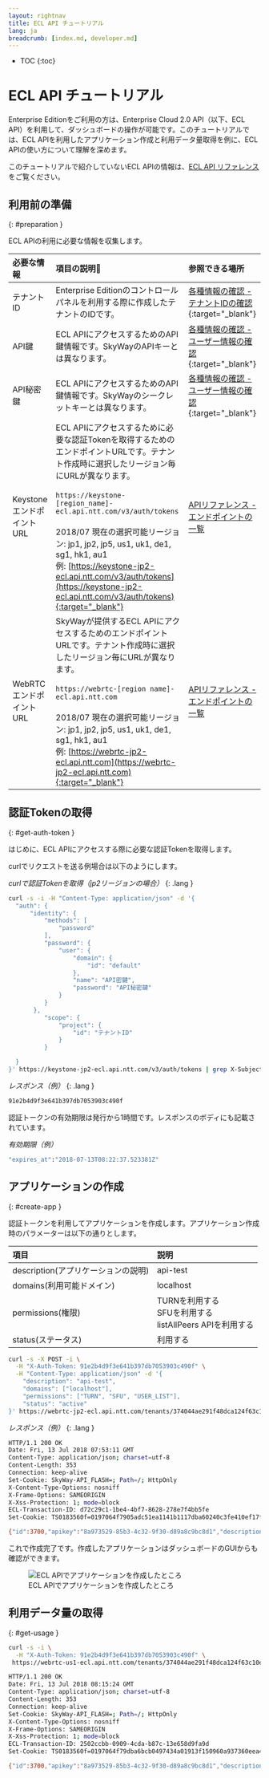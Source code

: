 ```yaml
---
layout: rightnav
title: ECL API チュートリアル
lang: ja
breadcrumb: [index.md, developer.md]
---
```


- TOC
{:toc}

# ECL API チュートリアル

Enterprise Editionをご利用の方は、Enterprise Cloud 2.0 API（以下、ECL API）を利用して、ダッシュボードの操作が可能です。このチュートリアルでは、ECL APIを利用したアプリケーション作成と利用データ量取得を例に、ECL APIの使い方について理解を深めます。

このチュートリアルで紹介していないECL APIの情報は、[ECL API リファレンス](./ecl-api.html)をご覧ください。


## 利用前の準備
{: #preparation }

ECL APIの利用に必要な情報を収集します。

|必要な情報|項目の説明|参照できる場所|
|:--|:--|:--|
|テナントID|Enterprise Editionのコントロールパネルを利用する際に作成したテナントのIDです。|[各種情報の確認 - テナントIDの確認](https://ecl.ntt.com/documents/tutorials/rsts/CustomerPortal/user_parameter.html#how-to-check-tenantid){:target="_blank"}|
|API鍵|ECL APIにアクセスするためのAPI鍵情報です。SkyWayのAPIキーとは異なります。|[各種情報の確認 - ユーザー情報の確認](https://ecl.ntt.com/documents/tutorials/rsts/CustomerPortal/user_parameter.html#how-to-check-userid){:target="_blank"}|
|API秘密鍵|ECL APIにアクセスするためのAPI鍵情報です。SkyWayのシークレットキーとは異なります。|[各種情報の確認 - ユーザー情報の確認](https://ecl.ntt.com/documents/tutorials/rsts/CustomerPortal/user_parameter.html#how-to-check-userid){:target="_blank"}|
|KeystoneエンドポイントURL|ECL APIにアクセスするために必要な認証Tokenを取得するためのエンドポイントURLです。テナント作成時に選択したリージョン毎にURLが異なります。<br><br>`https://keystone-[region_name]-ecl.api.ntt.com/v3/auth/tokens`<br><br>2018/07 現在の選択可能リージョン: jp1, jp2, jp5, us1, uk1, de1, sg1, hk1, au1<br>例: [https://keystone-jp2-ecl.api.ntt.com/v3/auth/tokens](https://keystone-jp2-ecl.api.ntt.com/v3/auth/tokens){:target="_blank"}|[APIリファレンス - エンドポイントの一覧](https://ecl.ntt.com/documents/api-references/)|
|WebRTCエンドポイントURL|SkyWayが提供するECL APIにアクセスするためのエンドポイントURLです。テナント作成時に選択したリージョン毎にURLが異なります。<br><br>`https://webrtc-[region name]-ecl.api.ntt.com`<br><br>2018/07 現在の選択可能リージョン: jp1, jp2, jp5, us1, uk1, de1, sg1, hk1, au1<br> 例: [https://webrtc-jp2-ecl.api.ntt.com](https://webrtc-jp2-ecl.api.ntt.com){:target="_blank"}|[APIリファレンス - エンドポイントの一覧](https://ecl.ntt.com/documents/api-references/)|

## 認証Tokenの取得
{: #get-auth-token }

はじめに、ECL APIにアクセスする際に必要な認証Tokenを取得します。

curlでリクエストを送る例場合は以下のようにします。

*curlで認証Tokenを取得（jp2リージョンの場合）*
{: .lang }

```sh
curl -s -i -H "Content-Type: application/json" -d '{  
  "auth": {
      "identity": {
          "methods": [
              "password"
          ],
          "password": {
              "user": {
                  "domain": {
                      "id": "default"
                  },
                  "name": "API密鍵",
                  "password": "API秘密鍵"
              }
          }
       },
          "scope": {
              "project": {
                  "id": "テナントID"
              }
          }

  }
}' https://keystone-jp2-ecl.api.ntt.com/v3/auth/tokens | grep X-Subject-Token | awk '{print $2}'
```

*レスポンス（例）*
{: .lang }

```sh
91e2b4d9f3e641b397db7053903c490f
```

認証トークンの有効期限は発行から1時間です。レスポンスのボディにも記載されています。

*有効期限（例）*
```sh
"expires_at":"2018-07-13T08:22:37.523381Z"
```

## アプリケーションの作成
{: #create-app }

認証トークンを利用してアプリケーションを作成します。アプリケーション作成時のパラメーターは以下の通りとします。

|項目|説明|
|:--|:--|
|description(アプリケーションの説明)|api-test|
|domains(利用可能ドメイン)|localhost|
|permissions(権限)|TURNを利用する<BR>SFUを利用する<BR>listAllPeers APIを利用する|
|status(ステータス)|利用する|

```sh
curl -s -X POST -i \
  -H "X-Auth-Token: 91e2b4d9f3e641b397db7053903c490f" \
  -H "Content-Type: application/json" -d '{
    "description": "api-test",
    "domains": ["localhost"],
    "permissions": ["TURN", "SFU", "USER_LIST"],
    "status": "active"
}' https://webrtc-jp2-ecl.api.ntt.com/tenants/374044ae291f48dca124f63c10eaec7b/apps
```

*レスポンス（例）*
{: .lang }

```sh
HTTP/1.1 200 OK
Date: Fri, 13 Jul 2018 07:53:11 GMT
Content-Type: application/json; charset=utf-8
Content-Length: 353
Connection: keep-alive
Set-Cookie: SkyWay-API_FLASH=; Path=/; HttpOnly
X-Content-Type-Options: nosniff
X-Frame-Options: SAMEORIGIN
X-Xss-Protection: 1; mode=block
ECL-Transaction-ID: d72c29c1-1be4-4bf7-8628-278e7f4bb5fe
Set-Cookie: TS0183560f=0197064f7905adc51ea1141b1117dba60240c3fe410ef17ff45192e5b99ffc8bf03561de036bcc04dca7824d1a56501bfaf2bc0ec3; Path=/

{"id":3700,"apikey":"8a973529-85b3-4c32-9f30-d89a8c9bc8d1","description":"api-test","domains":["localhost"],"permissions":["SFU","TURN","USER_LIST"],"usage_summary":{"2018/06":{"signaling":0,"turn":0,"sfu":0},"2018/07":{"signaling":0,"turn":0,"sfu":0}},"status":"active","created_at":"2018-07-13T16:53:09+09:00","updated_at":"2018-07-13T16:53:09+09:00"}
```

これで作成完了です。作成したアプリケーションはダッシュボードのGUIからも確認ができます。

<figure class="figure">
  <img src="{{ site.baseurl }}/images/ecl-api-tutorial-sc.png"
    class="figure-img img-fluid rounded" alt="ECL APIでアプリケーションを作成したところ">
  <figcaption class="figure-caption">ECL APIでアプリケーションを作成したところ</figcaption>
</figure>



## 利用データ量の取得
{: #get-usage }


```sh
curl -s -i \
  -H "X-Auth-Token: 91e2b4d9f3e641b397db7053903c490f" \
 https://webrtc-us1-ecl.api.ntt.com/tenants/374044ae291f48dca124f63c10eaec7b/apps/3700
```

```sh
HTTP/1.1 200 OK
Date: Fri, 13 Jul 2018 08:15:24 GMT
Content-Type: application/json; charset=utf-8
Content-Length: 353
Connection: keep-alive
Set-Cookie: SkyWay-API_FLASH=; Path=/; HttpOnly
X-Content-Type-Options: nosniff
X-Frame-Options: SAMEORIGIN
X-Xss-Protection: 1; mode=block
ECL-Transaction-ID: 2502ccbb-0909-4cda-b87c-13e658d9fa9d
Set-Cookie: TS0183560f=0197064f79dba6bcb0497434a01913f150960a937360eea49aa428a54540a949ffda0aa6be12eea1b7dadf1288b6971fd30b463add; Path=/

{"id":3700,"apikey":"8a973529-85b3-4c32-9f30-d89a8c9bc8d1","description":"api-test","domains":["localhost"],"permissions":["SFU","TURN","USER_LIST"],"usage_summary":{"2018/06":{"signaling":0,"turn":0,"sfu":0},"2018/07":{"signaling":0,"turn":0,"sfu":0}},"status":"active","created_at":"2018-07-13T16:53:09+09:00","updated_at":"2018-07-13T16:53:09+09:00"}
```